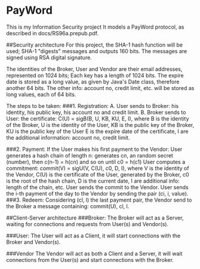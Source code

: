 # PayWord
This is my Information Security project
It models a PayWord protocol, as described in docs/RS96a.prepub.pdf.

##Security architecture
For this project, the SHA-1 hash function will be used; SHA-1 "digests" messages and outputs 160 bits.
The messages are signed using RSA digital signature.

The identities of the Broker, User and Vendor are their email addresses, represented on 1024 bits;
Each key has a length of 1024 bits.
The expire date is stored as a long value, as given by Java's Date class, therefore another 64 bits.
The other info: account no, credit limit, etc. will be stored as long values, each of 64 bits.

The steps to be taken:
###1. Registration:
    A. User sends to Broker: his identity, his public key, his account no and credit limit.
    B. Broker sends to User: the certificate: C(U) = sigB(B, U, KB, KU, E, I), where
        B is the identity of the Broker,
        U is the identity of the User,
        KB is the public key of the Broker,
        KU is the public key of the User
        E is the expire date of the certificate,
        I are the additional information: account no, credit limit.

###2. Payment:
    If the User makes his first payment to the Vendor:
        User generates a hash chain of length n: generates cn, an random secret (number), then c(n-1) = h(cn) and so on until c0 = h(c1)
        User computes a commitment: commit(V) = sigU(V, C(U), c0, D, I), where
            V is the identity of the Vendor,
            C(U) is the certificate of the User, generated by the Broker,
            c0 is the root of the hash chain,
            D is the current date,
            I are additional info: length of the chain, etc.
        User sends the commit to the Vendor.
    User sends the i-th payment of the day to the Vendor by sending the pair (ci, i, value).
###3. Redeem:
    Considering (cl, l) the last payment pair, the Vendor send to the Broker a message containing: commit(U), cl, l.


##Client-Server architecture
###Broker:
    The Broker will act as a Server, waiting for connections and requests from User(s) and Vendor(s).

###User:
    The User will act as a Client, it will start connections with the Broker and Vendor(s).

###Vendor
    The Vendor will act as both a Client and a Server, it will wait connections from the User(s) and start connections with the Broker.
    